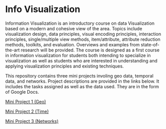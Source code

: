 # Info Visualization

Information Visualization is an introductory course on data Visualization based on a modern and cohesive view of the area. Topics include visualization design, data principles, visual encoding principles, interaction principles, single/multiple view methods, item/attribute, attribute reduction methods, toolkits, and evaluation. Overviews and examples from state-of-the-art research will be provided. The course is designed as a first course in information visualization for students both intending to specialize in visualization as well as students who are interested in understanding and applying visualization principles and existing techniques.

This repository contains three mini projects involing geo data, temporal data, and networks. Project descriptions are provided in the links below. It includes the tasks assigned as well as the data used. They are in the form of Google Docs.

[Mini Project 1 (Geo)](https://docs.google.com/document/d/1O24xOo2czjy8IwVeccQiPv4_SirF0mTGCs1LtDtNpQA/edit?usp=sharing)

[Mini Project 2 (Time)](https://docs.google.com/document/d/1c4pZ8fDRk0PW0LpqLVSEqzc8lQ3knlQ4KYrB_pjKmF4/edit?usp=sharing)

[Mini Project 3 (Networks)](https://docs.google.com/document/d/13SHnLaJzLN49akbdtUzfirK3R2eEAzeX8HHezzeg7J0/edit?usp=sharing)
